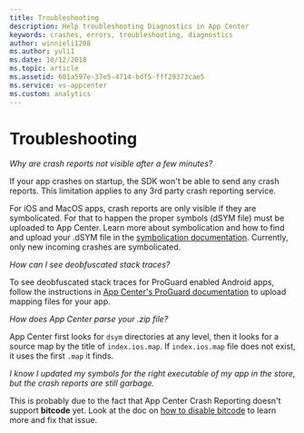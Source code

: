```yaml
---
title: Troubleshooting
description: Help troubleshooting Diagnostics in App Center
keywords: crashes, errors, troubleshooting, diagnostics
author: winnieli1208
ms.author: yuli1
ms.date: 10/12/2018
ms.topic: article
ms.assetid: 601a597e-37e5-4714-bdf5-fff29373cae5
ms.service: vs-appcenter
ms.custom: analytics 
---
```


# Troubleshooting

*Why are crash reports not visible after a few minutes?*

If your app crashes on startup, the SDK won't be able to send any crash reports. This limitation applies to any 3rd party crash reporting service.

For iOS and MacOS apps, crash reports are only visible if they are symbolicated. For that to happen the proper symbols (dSYM file) must be uploaded to App Center. Learn more about symbolication and how to find and upload your .dSYM file in the [symbolication documentation](~/diagnostics/iOS-symbolication.md). Currently, only new incoming crashes are symbolicated.  

*How can I see deobfuscated stack traces?*

To see deobfuscated stack traces for ProGuard enabled Android apps, follow the instructions in [App Center's ProGuard documentation](~/diagnostics/Android-ProGuard.md) to upload mapping files for your app. 

*How does App Center parse your .zip file?*

App Center first looks for `dsym` directories at any level, then it looks for a source map by the title of `index.ios.map`. If `index.ios.map` file does not exist, it uses the first `.map` it finds.

*I know I updated my symbols for the right executable of my app in the store, but the crash reports are still garbage.*

This is probably due to the fact that App Center Crash Reporting doesn't support **bitcode** yet. Look at the doc on [how to disable bitcode](~/diagnostics/iOS-symbolication.md#bitcode) to learn more and fix that issue.

